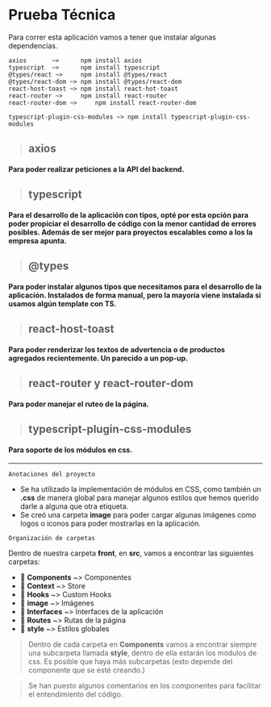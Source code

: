 # Prueba Técnica

Para correr esta aplicación vamos a tener que instalar algunas dependencias.

```
axios       ~>      npm install axios
typescript  ~>      npm install typescript
@types/react ~>     npm install @types/react
@types/react-dom ~> npm install @types/react-dom 
react-host-toast ~> npm install react-hot-toast
react-router ~>     npm install react-router
react-router-dom ~>     npm install react-router-dom

typescript-plugin-css-modules ~> npm install typescript-plugin-css-modules

```

>## axios

####   Para poder realizar peticiones a la API del backend.

>## typescript

####   Para el desarrollo de la aplicación con tipos, opté por esta opción para poder propiciar el desarrollo de código con la menor cantidad de errores posibles. Además de ser mejor para proyectos escalables como a los la empresa apunta. 

>## @types
#### Para poder instalar algunos tipos que necesitamos para el desarrollo de la aplicación. Instalados de forma manual, pero la mayoría viene instalada si usamos algún template con TS.

>## react-host-toast

#### Para poder renderizar los textos de advertencia o de productos agregados recientemente. Un parecido a un pop-up.

>## react-router y react-router-dom

#### Para poder manejar el ruteo de la página.

>## typescript-plugin-css-modules

#### Para soporte de los módulos en css.
-----------------------------------------
```
Anotaciones del proyecto
```

- Se ha utilizado la implementación de módulos en CSS, como también un **.css**  de manera global para manejar algunos estilos que hemos querido darle a alguna que otra etiqueta.
- Se creó una carpeta **image** para poder cargar algunas imágenes como logos o iconos para poder mostrarlas en la aplicación.


```
Organización de carpetas
```

Dentro de nuestra carpeta **front**, en **src**, vamos a encontrar las siguientes carpetas:
- 📁 **Components** ~> Componentes
- 📁 **Context** ~> Store
- 📁 **Hooks** ~> Custom Hooks
- 📁 **image** ~> Imágenes
- 📁 **Interfaces** ~> Interfaces de la aplicación
- 📁 **Routes** ~> Rutas de la página
- 📁 **style** ~> Estilos globales

>Dentro de cada carpeta en **Components** vamos a encontrar siempre una subcarpeta llamada **style**, dentro de ella estarán los módulos de css. Es posible que haya más subcarpetas (esto depende del componente que se esté creando.)


>Se han puesto algunos comentarios en los componentes para facilitar el entendimiento del código.


